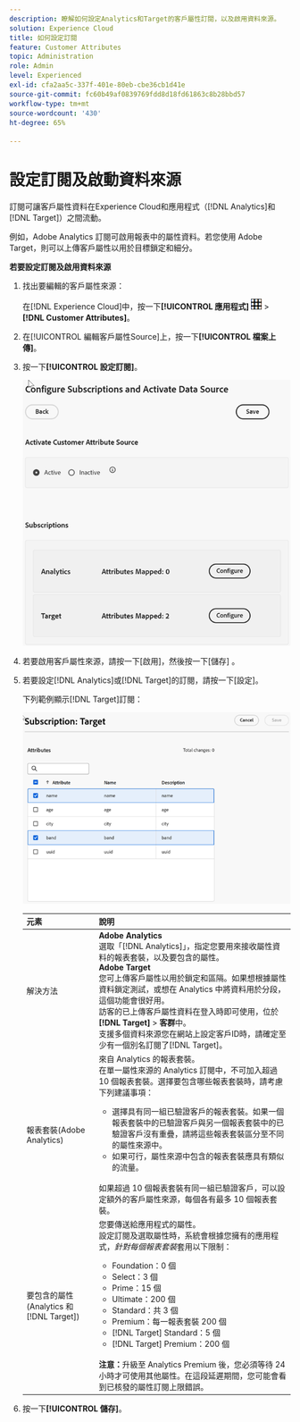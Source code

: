 ```yaml
---
description: 瞭解如何設定Analytics和Target的客戶屬性訂閱，以及啟用資料來源。
solution: Experience Cloud
title: 如何設定訂閱
feature: Customer Attributes
topic: Administration
role: Admin
level: Experienced
exl-id: cfa2aa5c-337f-401e-80eb-cbe36cb1d41e
source-git-commit: fc60b49af0839769fdd8d18fd61863c8b28bbd57
workflow-type: tm+mt
source-wordcount: '430'
ht-degree: 65%

---
```


# 設定訂閱及啟動資料來源

訂閱可讓客戶屬性資料在Experience Cloud和應用程式（[!DNL Analytics]和[!DNL Target]）之間流動。

例如，Adobe Analytics 訂閱可啟用報表中的屬性資料。若您使用 Adobe Target，則可以上傳客戶屬性以用於目標鎖定和細分。

**若要設定訂閱及啟用資料來源**

1. 找出要編輯的客戶屬性來源：

   在[!DNL Experience Cloud]中，按一下&#x200B;**[!UICONTROL 應用程式]** ![功能表](assets/menu-icon.png) > **[!DNL Customer Attributes]**。

1. 在[!UICONTROL 編輯客戶屬性Source]上，按一下&#x200B;**[!UICONTROL 檔案上傳]**。

1. 按一下&#x200B;**[!UICONTROL 設定訂閱]**。

   ![在 Experience Cloud 中設定訂閱](assets/configure-subscriptions.png)

1. 若要啟用客戶屬性來源，請按一下[啟用] **&#x200B;**，然後按一下[儲存] **&#x200B;**。

1. 若要設定[!DNL Analytics]或[!DNL Target]的訂閱，請按一下[設定]。**&#x200B;**

   下列範例顯示[!DNL Target]訂閱：

   ![步驟結果](assets/subscription-target.png)

   | 元素 | 說明 |
   |--- |--- |
   | 解決方法 | **Adobe Analytics**<br>&#x200B;選取「[!DNL Analytics]」，指定您要用來接收屬性資料的報表套裝，以及要包含的屬性。<br>**Adobe Target**<br>&#x200B;您可上傳客戶屬性以用於鎖定和區隔。如果想根據屬性資料鎖定測試，或想在 Analytics 中將資料用於分段，這個功能會很好用。<br>訪客的已上傳客戶屬性資料在登入時即可使用，位於 **[!DNL Target]** > **客群**&#x200B;中。<br>支援多個資料來源您在網站上設定客戶ID時，請確定至少有一個別名訂閱了[!DNL Target]。 |
   | 報表套裝(Adobe Analytics) | 來自 Analytics 的報表套裝。<br>在單一屬性來源的 Analytics 訂閱中，不可加入超過 10 個報表套裝。選擇要包含哪些報表套裝時，請考慮下列建議事項：<ul><li>選擇具有同一組已驗證客戶的報表套裝。如果一個報表套裝中的已驗證客戶與另一個報表套裝中的已驗證客戶沒有重疊，請將這些報表套裝區分至不同的屬性來源中。</li><li>如果可行，屬性來源中包含的報表套裝應具有類似的流量。</li></ul><br>如果超過 10 個報表套裝有同一組已驗證客戶，可以設定額外的客戶屬性來源，每個各有最多 10 個報表套裝。 |
   | 要包含的屬性 (Analytics 和 [!DNL Target]) | 您要傳送給應用程式的屬性。 <br>設定訂閱及選取屬性時，系統會根據您擁有的應用程式，_針對每個報表套裝_&#x200B;套用以下限制：<ul><li>Foundation：0 個</li><li>Select：3 個</li><li>Prime：15 個</li><li>Ultimate：200 個</li><li>Standard：共 3 個</li><li>Premium：每一報表套裝 200 個</li><li>[!DNL Target] Standard：5 個</li><li>[!DNL Target] Premium：200 個</li></ul><br>**注意：**&#x200B;升級至 Analytics Premium 後，您必須等待 24 小時才可使用其他屬性。在這段延遲期間，您可能會看到已核發的屬性訂閱上限錯誤。 |

1. 按一下&#x200B;**[!UICONTROL 儲存]**。
